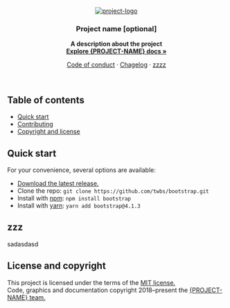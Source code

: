 <div align="center">
    <a href="http://example.com" title="project-logo">
        <img src="https://dummyimage.com/220x110/fff/28c87d.png&text=%7BLOGO%7D" alt="project-logo" />
    </a>
</div>
<h3 align="center">Project name [optional]</h3>
<p align="center"><strong>A description about the project<br>
    <a href="https://getbootstrap.com/docs/4.1/" rel="nofollow">Explore {PROJECT-NAME} docs »</strong></a>
</p>
<p align="center">
    <a href="CODE_OF_CONDUCT.md">Code of conduct</a>
    ·
    <a href="CHANGELOG.md">Chagelog</a>
    ·
    <a href="zzz.md">zzzz</a>
</p>
<br>
<h2>Table of contents</h2>
<ul>
    <li><a href="#quick-start">Quick start</a></li>
    <li><a href="#contributing">Contributing</a></li>
    <li><a href="#license-and-copyright">Copyright and license</a></li>
</ul>
<h2>Quick start</h2>
<p>For your convenience, several options are available:</p>
<ul>
    <li><a href="https://github.com/twbs/bootstrap/archive/v4.1.3.zip">Download the latest release.</a></li>
    <li>Clone the repo: <code>git clone https://github.com/twbs/bootstrap.git</code></li>
    <li>Install with <a href="https://www.npmjs.com/" rel="nofollow">npm</a>: <code>npm install bootstrap</code></li>
    <li>Install with <a href="https://yarnpkg.com/" rel="nofollow">yarn</a>: <code>yarn add bootstrap@4.1.3</code></li>
</ul>
<h2>zzz</h2>
<p>sadasdasd</p>
<h2>License and copyright</h2>
<p>This project is licensed under the terms of the <a href="LICENSE.md">MIT license.</a>
<br>
Code, graphics and documentation copyright 2018–present the <a href="TEAM">{PROJECT-NAME} team.</a>
</p>

